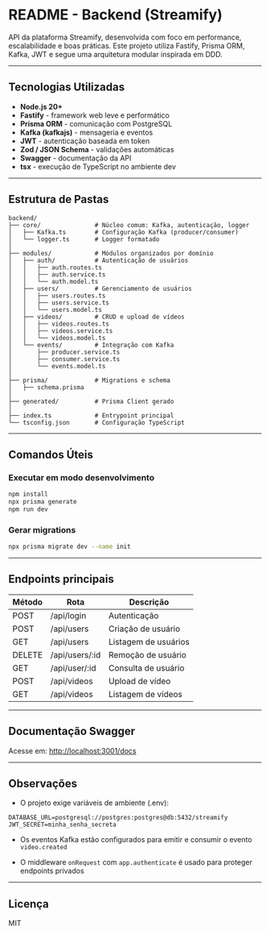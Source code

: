 # README - Backend (Streamify)

API da plataforma Streamify, desenvolvida com foco em performance, escalabilidade e boas práticas. Este projeto utiliza Fastify, Prisma ORM, Kafka, JWT e segue uma arquitetura modular inspirada em DDD.

---

## Tecnologias Utilizadas

- **Node.js 20+**
- **Fastify** - framework web leve e performático
- **Prisma ORM** - comunicação com PostgreSQL
- **Kafka (kafkajs)** - mensageria e eventos
- **JWT** - autenticação baseada em token
- **Zod / JSON Schema** - validações automáticas
- **Swagger** - documentação da API
- **tsx** - execução de TypeScript no ambiente dev

---

## Estrutura de Pastas

```
backend/
├── core/               # Núcleo comum: Kafka, autenticação, logger
│   ├── Kafka.ts        # Configuração Kafka (producer/consumer)
│   └── logger.ts       # Logger formatado
│
├── modules/            # Módulos organizados por domínio
│   ├── auth/           # Autenticação de usuários
│   │   ├── auth.routes.ts
│   │   ├── auth.service.ts
│   │   └── auth.model.ts
│   ├── users/          # Gerenciamento de usuários
│   │   ├── users.routes.ts
│   │   ├── users.service.ts
│   │   └── users.model.ts
│   ├── videos/         # CRUD e upload de vídeos
│   │   ├── videos.routes.ts
│   │   ├── videos.service.ts
│   │   └── videos.model.ts
│   └── events/         # Integração com Kafka
│       ├── producer.service.ts
│       ├── consumer.service.ts
│       └── events.model.ts
│
├── prisma/             # Migrations e schema
│   ├── schema.prisma
│
├── generated/          # Prisma Client gerado
│
├── index.ts            # Entrypoint principal
└── tsconfig.json       # Configuração TypeScript
```

---

## Comandos Úteis

### Executar em modo desenvolvimento

```bash
npm install
npx prisma generate
npm run dev
```

### Gerar migrations

```bash
npx prisma migrate dev --name init
```

---

## Endpoints principais

| Método | Rota            | Descrição            |
| ------ | --------------- | -------------------- |
| POST   | /api/login      | Autenticação         |
| POST   | /api/users      | Criação de usuário   |
| GET    | /api/users      | Listagem de usuários |
| DELETE | /api/users/\:id | Remoção de usuário   |
| GET    | /api/user/\:id  | Consulta de usuário  |
| POST   | /api/videos     | Upload de vídeo      |
| GET    | /api/videos     | Listagem de vídeos   |

---

## Documentação Swagger

Acesse em: [http://localhost:3001/docs](http://localhost:3001/docs)

---

## Observações

- O projeto exige variáveis de ambiente (.env):

```
DATABASE_URL=postgresql://postgres:postgres@db:5432/streamify
JWT_SECRET=minha_senha_secreta
```

- Os eventos Kafka estão configurados para emitir e consumir o evento `video.created`

- O middleware `onRequest` com `app.authenticate` é usado para proteger endpoints privados

---

## Licença

MIT

